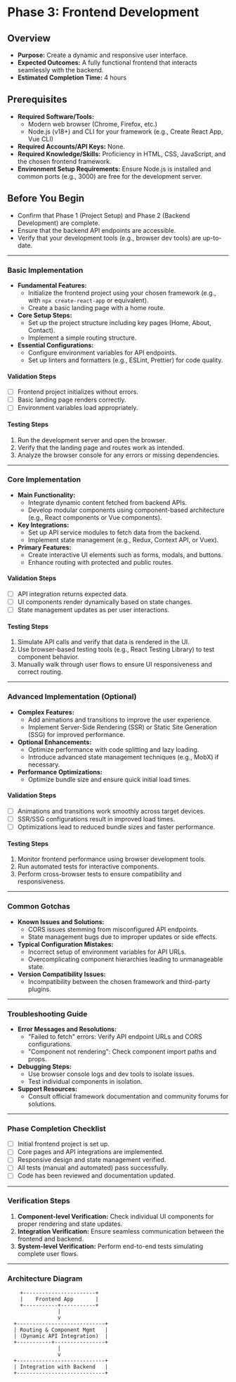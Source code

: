 # Phase 3: Frontend Development

## Overview
- **Purpose:** Create a dynamic and responsive user interface.
- **Expected Outcomes:** A fully functional frontend that interacts seamlessly with the backend.
- **Estimated Completion Time:** 4 hours

## Prerequisites
- **Required Software/Tools:**
  - Modern web browser (Chrome, Firefox, etc.)
  - Node.js (v18+) and CLI for your framework (e.g., Create React App, Vue CLI)
- **Required Accounts/API Keys:** None.
- **Required Knowledge/Skills:** Proficiency in HTML, CSS, JavaScript, and the chosen frontend framework.
- **Environment Setup Requirements:** Ensure Node.js is installed and common ports (e.g., 3000) are free for the development server.

## Before You Begin
- Confirm that Phase 1 (Project Setup) and Phase 2 (Backend Development) are complete.
- Ensure that the backend API endpoints are accessible.
- Verify that your development tools (e.g., browser dev tools) are up-to-date.

---

### Basic Implementation

- **Fundamental Features:**
  - Initialize the frontend project using your chosen framework (e.g., with `npx create-react-app` or equivalent).
  - Create a basic landing page with a home route.
- **Core Setup Steps:**
  - Set up the project structure including key pages (Home, About, Contact).
  - Implement a simple routing structure.
- **Essential Configurations:**
  - Configure environment variables for API endpoints.
  - Set up linters and formatters (e.g., ESLint, Prettier) for code quality.

#### Validation Steps
- [ ] Frontend project initializes without errors.
- [ ] Basic landing page renders correctly.
- [ ] Environment variables load appropriately.

#### Testing Steps
1. Run the development server and open the browser.
2. Verify that the landing page and routes work as intended.
3. Analyze the browser console for any errors or missing dependencies.

---

### Core Implementation

- **Main Functionality:**
  - Integrate dynamic content fetched from backend APIs.
  - Develop modular components using component-based architecture (e.g., React components or Vue components).
- **Key Integrations:**
  - Set up API service modules to fetch data from the backend.
  - Implement state management (e.g., Redux, Context API, or Vuex).
- **Primary Features:**
  - Create interactive UI elements such as forms, modals, and buttons.
  - Enhance routing with protected and public routes.

#### Validation Steps
- [ ] API integration returns expected data.
- [ ] UI components render dynamically based on state changes.
- [ ] State management updates as per user interactions.

#### Testing Steps
1. Simulate API calls and verify that data is rendered in the UI.
2. Use browser-based testing tools (e.g., React Testing Library) to test component behavior.
3. Manually walk through user flows to ensure UI responsiveness and correct routing.

---

### Advanced Implementation (Optional)

- **Complex Features:**
  - Add animations and transitions to improve the user experience.
  - Implement Server-Side Rendering (SSR) or Static Site Generation (SSG) for improved performance.
- **Optional Enhancements:**
  - Optimize performance with code splitting and lazy loading.
  - Introduce advanced state management techniques (e.g., MobX) if necessary.
- **Performance Optimizations:**
  - Optimize bundle size and ensure quick initial load times.

#### Validation Steps
- [ ] Animations and transitions work smoothly across target devices.
- [ ] SSR/SSG configurations result in improved load times.
- [ ] Optimizations lead to reduced bundle sizes and faster performance.

#### Testing Steps
1. Monitor frontend performance using browser development tools.
2. Run automated tests for interactive components.
3. Perform cross-browser tests to ensure compatibility and responsiveness.

---

### Common Gotchas

- **Known Issues and Solutions:**
  - CORS issues stemming from misconfigured API endpoints.
  - State management bugs due to improper updates or side effects.
- **Typical Configuration Mistakes:**
  - Incorrect setup of environment variables for API URLs.
  - Overcomplicating component hierarchies leading to unmanageable state.
- **Version Compatibility Issues:**
  - Incompatibility between the chosen framework and third-party plugins.

---

### Troubleshooting Guide

- **Error Messages and Resolutions:**
  - "Failed to fetch" errors: Verify API endpoint URLs and CORS configurations.
  - "Component not rendering": Check component import paths and props.
- **Debugging Steps:**
  - Use browser console logs and dev tools to isolate issues.
  - Test individual components in isolation.
- **Support Resources:**
  - Consult official framework documentation and community forums for solutions.

---

### Phase Completion Checklist

- [ ] Initial frontend project is set up.
- [ ] Core pages and API integrations are implemented.
- [ ] Responsive design and state management verified.
- [ ] All tests (manual and automated) pass successfully.
- [ ] Code has been reviewed and documentation updated.

---

### Verification Steps

1. **Component-level Verification:** Check individual UI components for proper rendering and state updates.
2. **Integration Verification:** Ensure seamless communication between the frontend and backend.
3. **System-level Verification:** Perform end-to-end tests simulating complete user flows.

---

### Architecture Diagram

        +-----------------------+
        |    Frontend App       |
        +-----------+-----------+
                    |
                    v
      +----------------------------+
      | Routing & Component Mgmt   |
      | (Dynamic API Integration)  |
      +-----------+----------------+
                    |
                    v
      +----------------------------+
      | Integration with Backend   |
      +----------------------------+